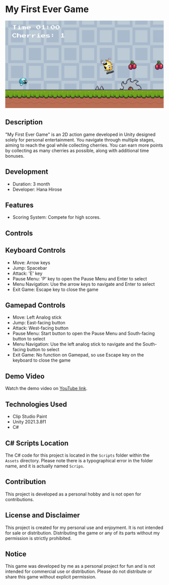 # My First Ever Game

![MyFirstEverGame_Image](https://github.com/HanaHirose/My-First-Ever-Game/blob/main/Images/MyFirstEverGame_Image.png)

## Description
"My First Ever Game" is an 2D action game developed in Unity designed solely for personal entertainment. You navigate through multiple stages, aiming to reach the goal while collecting cherries. You can earn more points by collecting as many cherries as possible, along with additional time bonuses.

## Development
- Duration: 3 month
- Developer: Hana Hirose

## Features
- Scoring System: Compete for high scores.

## Controls
## Keyboard Controls
- Move: Arrow keys
- Jump: Spacebar
- Attack: 'E' key
- Pause Menu: 'P' key to open the Pause Menu and Enter to select
- Menu Navigation: Use the arrow keys to navigate and Enter to select
- Exit Game: Escape key to close the game
## Gamepad Controls
- Move: Left Analog stick
- Jump: East-facing button
- Attack: West-facing button
- Pause Menu: Start button to open the Pause Menu and South-facing button to select
- Menu Navigation: Use the left analog stick to navigate and the South-facing button to select
- Exit Game: No function on Gamepad, so use Escape key on the keyboard to close the game

## Demo Video
Watch the demo video on [YouTube link](https://www.youtube.com/watch?v=BWZYLWTyg_A).

## Technologies Used
- Clip Studio Paint
- Unity 2021.3.8f1
- C#

## C# Scripts Location
The C# code for this project is located in the `Scripts` folder within the `Assets` directory. Please note there is a typographical error in the folder name, and it is actually named `Scrips`.

## Contribution
This project is developed as a personal hobby and is not open for contributions.

## License and Disclaimer
This project is created for my personal use and enjoyment. It is not intended for sale or distribution. Distributing the game or any of its parts without my permission is strictly prohibited.

## Notice
This game was developed by me as a personal project for fun and is not intended for commercial use or distribution. Please do not distribute or share this game without explicit permission.
